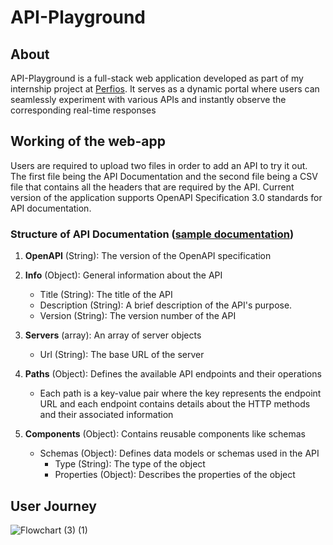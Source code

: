 # API-Playground
## About
API-Playground is a full-stack web application developed as part of my internship project at [Perfios](https://www.perfios.com/). It serves as a dynamic portal where users can seamlessly experiment with various APIs and instantly observe the corresponding real-time responses
## Working of the web-app
Users are required to upload two files in order to add an API to try it out. The first file being the API Documentation and the second file being a CSV file that contains all the headers that are required by the API. Current version of the application supports OpenAPI Specification 3.0 standards for API documentation. 
### Structure of API Documentation ([sample documentation]())
1. **OpenAPI** (String): The version of the OpenAPI specification

2. **Info** (Object): General information about the API
   - Title (String): The title of the API 
   - Description (String): A brief description of the API's purpose.
   - Version (String): The version number of the API 

3. **Servers** (array): An array of server objects
   - Url (String): The base URL of the server

4. **Paths** (Object): Defines the available API endpoints and their operations
   - Each path is a key-value pair where the key represents the endpoint URL and each endpoint contains details about the HTTP methods and their associated information 

5. **Components** (Object): Contains reusable components like schemas
   - Schemas (Object): Defines data models or schemas used in the API
       - Type (String): The type of the object
       - Properties (Object): Describes the properties of the object
## User Journey
![Flowchart (3) (1)](https://github.com/nithin-sudarsan/API-Playground/assets/84195790/d7d04f96-b48c-467c-939b-f432569e29d8)
## 
